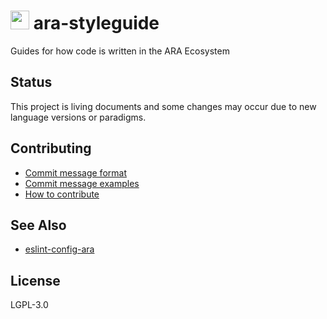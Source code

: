 <img src="https://github.com/AraBlocks/docs/blob/master/ara.png" width="30" height="30" /> ara-styleguide
========

Guides for how code is written in the ARA Ecosystem


## Status

This project is living documents and some changes may occur due to new language versions or paradigms.

## Contributing
- [Commit message format](https://github.com/AraBlocks/docs/blob/master/.github/COMMIT_FORMAT.md)
- [Commit message examples](https://github.com/AraBlocks/docs/blob/master/.github/COMMIT_FORMAT_EXAMPLES.md)
- [How to contribute](https://github.com/AraBlocks/docs/blob/master/.github/CONTRIBUTING.md)

## See Also
- [eslint-config-ara](https://github.com/arablocks/eslint-config-ara)

## License
LGPL-3.0
